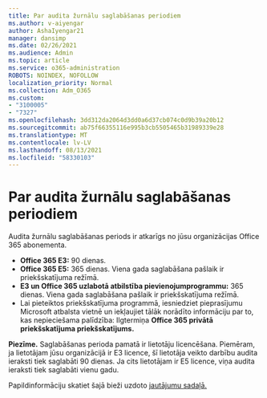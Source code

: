 ```yaml
---
title: Par audita žurnālu saglabāšanas periodiem
ms.author: v-aiyengar
author: AshaIyengar21
manager: dansimp
ms.date: 02/26/2021
ms.audience: Admin
ms.topic: article
ms.service: o365-administration
ROBOTS: NOINDEX, NOFOLLOW
localization_priority: Normal
ms.collection: Adm_O365
ms.custom:
- "3100005"
- "7327"
ms.openlocfilehash: 3dd312da2064d3dd0a6d37cb074c0d9b39a20b12
ms.sourcegitcommit: ab75f66355116e995b3cb5505465b31989339e28
ms.translationtype: MT
ms.contentlocale: lv-LV
ms.lasthandoff: 08/13/2021
ms.locfileid: "58330103"
---
```

# <a name="about-audit-logs-retention-periods"></a>Par audita žurnālu saglabāšanas periodiem

Audita žurnālu saglabāšanas periods ir atkarīgs no jūsu organizācijas Office 365 abonementa.

- **Office 365 E3:** 90 dienas.
- **Office 365 E5:** 365 dienas. Viena gada saglabāšana pašlaik ir priekšskatījuma režīmā.
- **E3 un Office 365 uzlabotā atbilstība pievienojumprogrammu:** 365 dienas. Viena gada saglabāšana pašlaik ir priekšskatījuma režīmā.
- Lai pieteiktos priekšskatījuma programmā, iesniedziet pieprasījumu Microsoft atbalsta vietnē un iekļaujiet tālāk norādīto informāciju par to, kas nepieciešama palīdzība: Ilgtermiņa **Office 365 privātā priekšskatījuma priekšskatījums.**

**Piezīme.** Saglabāšanas perioda pamatā ir lietotāju licencēšana. Piemēram, ja lietotājam jūsu organizācijā ir E3 licence, šī lietotāja veikto darbību audita ieraksti tiek saglabāti 90 dienas. Ja cits lietotājam ir E5 licence, viņa audita ieraksti tiek saglabāti vienu gadu.

Papildinformāciju skatiet šajā bieži uzdoto [jautājumu sadaļā.](https://go.microsoft.com/fwlink/?linkid=2115336)
